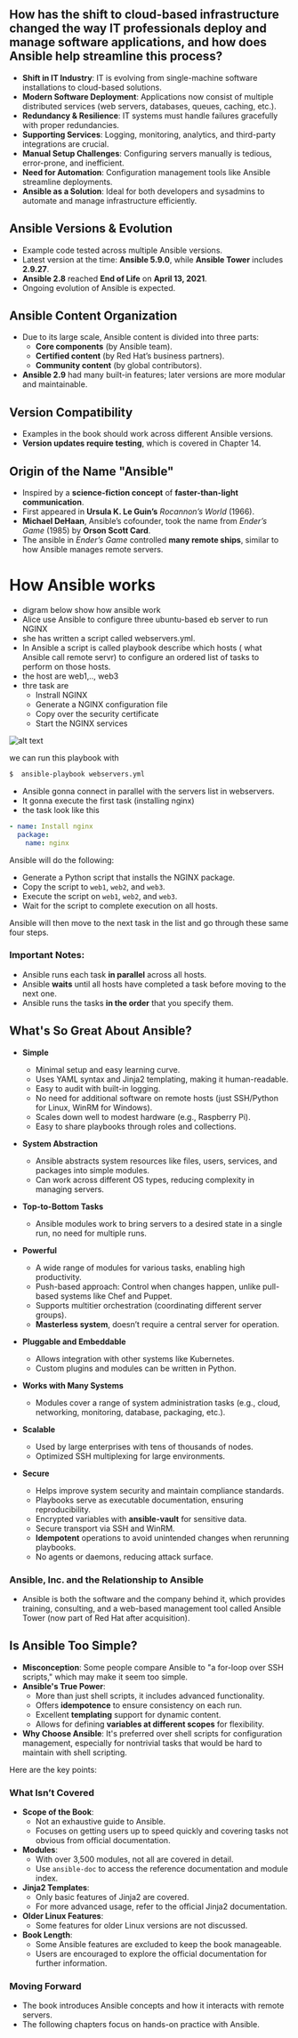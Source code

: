 
## How has the shift to cloud-based infrastructure changed the way IT professionals deploy and manage software applications, and how does Ansible help streamline this process?
- **Shift in IT Industry**: IT is evolving from single-machine software installations to cloud-based solutions.  
- **Modern Software Deployment**: Applications now consist of multiple distributed services (web servers, databases, queues, caching, etc.).  
- **Redundancy & Resilience**: IT systems must handle failures gracefully with proper redundancies.  
- **Supporting Services**: Logging, monitoring, analytics, and third-party integrations are crucial.  
- **Manual Setup Challenges**: Configuring servers manually is tedious, error-prone, and inefficient.  
- **Need for Automation**: Configuration management tools like Ansible streamline deployments.  
- **Ansible as a Solution**: Ideal for both developers and sysadmins to automate and manage infrastructure efficiently.  



## **Ansible Versions & Evolution**  
- Example code tested across multiple Ansible versions.  
- Latest version at the time: **Ansible 5.9.0**, while **Ansible Tower** includes **2.9.27**.  
- **Ansible 2.8** reached **End of Life** on **April 13, 2021**.  
- Ongoing evolution of Ansible is expected.  

## **Ansible Content Organization**  
- Due to its large scale, Ansible content is divided into three parts:  
  - **Core components** (by Ansible team).  
  - **Certified content** (by Red Hat’s business partners).  
  - **Community content** (by global contributors).  
- **Ansible 2.9** had many built-in features; later versions are more modular and maintainable.  

## **Version Compatibility**  
- Examples in the book should work across different Ansible versions.  
- **Version updates require testing**, which is covered in Chapter 14.  

## **Origin of the Name "Ansible"**  
- Inspired by a **science-fiction concept** of **faster-than-light communication**.  
- First appeared in **Ursula K. Le Guin’s** *Rocannon’s World* (1966).  
- **Michael DeHaan**, Ansible’s cofounder, took the name from *Ender’s Game* (1985) by **Orson Scott Card**.  
- The ansible in *Ender’s Game* controlled **many remote ships**, similar to how Ansible manages remote servers.


# How Ansible works

- digram below show how ansible work
- Alice use Ansible to configure three ubuntu-based eb server to run NGINX
-  she has written a script called webservers.yml.
- In Ansible a script is called playbook describe which hosts ( what Ansible call remote servr)  to configure an ordered list of tasks to perform on those hosts.
- the host are web1,.., web3
- thre task are
	- Instrall NGINX
	- Generate a NGINX configuration file
	- Copy over the security certificate 
	- Start the NGINX services

![alt text](assets/image.png)

we can run this playbook with

```bash
$  ansible-playbook webservers.yml
```

- Ansible gonna connect in parallel with the servers list in webservers.
- It gonna execute the first task (installing nginx)
- the task look like this

```yml
- name: Install nginx
  package:
    name: nginx
```

Ansible will do the following:  

- Generate a Python script that installs the NGINX package.  
- Copy the script to `web1`, `web2`, and `web3`.  
- Execute the script on `web1`, `web2`, and `web3`.  
- Wait for the script to complete execution on all hosts.  

Ansible will then move to the next task in the list and go through these same four steps.  

### Important Notes:  
- Ansible runs each task **in parallel** across all hosts.  
- Ansible **waits** until all hosts have completed a task before moving to the next one.  
- Ansible runs the tasks **in the order** that you specify them.  

## What's So Great About Ansible?

- **Simple**  
  - Minimal setup and easy learning curve.
  - Uses YAML syntax and Jinja2 templating, making it human-readable.
  - Easy to audit with built-in logging.
  - No need for additional software on remote hosts (just SSH/Python for Linux, WinRM for Windows).
  - Scales down well to modest hardware (e.g., Raspberry Pi).
  - Easy to share playbooks through roles and collections.

- **System Abstraction**  
  - Ansible abstracts system resources like files, users, services, and packages into simple modules.
  - Can work across different OS types, reducing complexity in managing servers.

- **Top-to-Bottom Tasks**  
  - Ansible modules work to bring servers to a desired state in a single run, no need for multiple runs.

- **Powerful**  
  - A wide range of modules for various tasks, enabling high productivity.
  - Push-based approach: Control when changes happen, unlike pull-based systems like Chef and Puppet.
  - Supports multitier orchestration (coordinating different server groups).
  - **Masterless system**, doesn’t require a central server for operation.

- **Pluggable and Embeddable**  
  - Allows integration with other systems like Kubernetes.
  - Custom plugins and modules can be written in Python.

- **Works with Many Systems**  
  - Modules cover a range of system administration tasks (e.g., cloud, networking, monitoring, database, packaging, etc.).

- **Scalable**  
  - Used by large enterprises with tens of thousands of nodes.
  - Optimized SSH multiplexing for large environments.

- **Secure**  
  - Helps improve system security and maintain compliance standards.
  - Playbooks serve as executable documentation, ensuring reproducibility.
  - Encrypted variables with **ansible-vault** for sensitive data.
  - Secure transport via SSH and WinRM.
  - **Idempotent** operations to avoid unintended changes when rerunning playbooks.
  - No agents or daemons, reducing attack surface.

### Ansible, Inc. and the Relationship to Ansible  
- Ansible is both the software and the company behind it, which provides training, consulting, and a web-based management tool called Ansible Tower (now part of Red Hat after acquisition).


## Is Ansible Too Simple?

- **Misconception**: Some people compare Ansible to "a for-loop over SSH scripts," which may make it seem too simple.
- **Ansible's True Power**: 
  - More than just shell scripts, it includes advanced functionality.
  - Offers **idempotence** to ensure consistency on each run.
  - Excellent **templating** support for dynamic content.
  - Allows for defining **variables at different scopes** for flexibility.
- **Why Choose Ansible**: It's preferred over shell scripts for configuration management, especially for nontrivial tasks that would be hard to maintain with shell scripting.

Here are the key points:

### What Isn’t Covered

- **Scope of the Book**:
  - Not an exhaustive guide to Ansible.
  - Focuses on getting users up to speed quickly and covering tasks not obvious from official documentation.
- **Modules**:
  - With over 3,500 modules, not all are covered in detail.
  - Use `ansible-doc` to access the reference documentation and module index.
- **Jinja2 Templates**:
  - Only basic features of Jinja2 are covered.
  - For more advanced usage, refer to the official Jinja2 documentation.
- **Older Linux Features**:
  - Some features for older Linux versions are not discussed.
- **Book Length**:
  - Some Ansible features are excluded to keep the book manageable.
  - Users are encouraged to explore the official documentation for further information.

### Moving Forward
- The book introduces Ansible concepts and how it interacts with remote servers.
- The following chapters focus on hands-on practice with Ansible.



